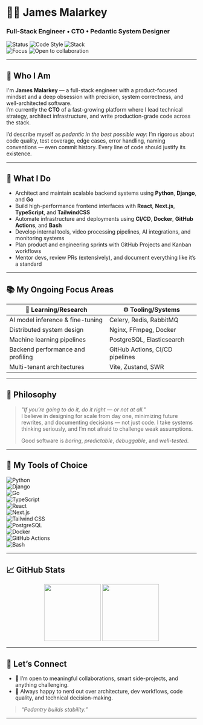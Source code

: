 # 👨‍💻 James Malarkey  
### Full-Stack Engineer • CTO • Pedantic System Designer

![Status](https://img.shields.io/badge/CTO-active-blue) ![Code Style](https://img.shields.io/badge/clean--code-pedantic-critical) ![Stack](https://img.shields.io/badge/stack-Django|Next.js|Go|Python|TypeScript-0a0a0a?logo=github)  
![Focus](https://img.shields.io/badge/focus-AI|Systems|Architecture|DevOps-orange) ![Open to collaboration](https://img.shields.io/badge/open--to--collab-yes-success)

---

## 👋 Who I Am

I'm **James Malarkey** — a full-stack engineer with a product-focused mindset and a deep obsession with precision, system correctness, and well-architected software.  
I’m currently the **CTO** of a fast-growing platform where I lead technical strategy, architect infrastructure, and write production-grade code across the stack.

I’d describe myself as *pedantic in the best possible way*: I’m rigorous about code quality, test coverage, edge cases, error handling, naming conventions — even commit history. Every line of code should justify its existence.

---

## 💼 What I Do

- Architect and maintain scalable backend systems using **Python**, **Django**, and **Go**
- Build high-performance frontend interfaces with **React**, **Next.js**, **TypeScript**, and **TailwindCSS**
- Automate infrastructure and deployments using **CI/CD**, **Docker**, **GitHub Actions**, and **Bash**
- Develop internal tools, video processing pipelines, AI integrations, and monitoring systems
- Plan product and engineering sprints with GitHub Projects and Kanban workflows
- Mentor devs, review PRs (extensively), and document everything like it’s a standard

---

## 📚 My Ongoing Focus Areas

| 🧠 Learning/Research | ⚙️ Tooling/Systems |
|----------------------|------------------|
| AI model inference & fine-tuning | Celery, Redis, RabbitMQ |
| Distributed system design | Nginx, FFmpeg, Docker |
| Machine learning pipelines | PostgreSQL, Elasticsearch |
| Backend performance and profiling | GitHub Actions, CI/CD pipelines |
| Multi-tenant architectures | Vite, Zustand, SWR |

---

## 🧠 Philosophy

> *"If you’re going to do it, do it right — or not at all."*  
> I believe in designing for scale from day one, minimizing future rewrites, and documenting decisions — not just code. I take systems thinking seriously, and I’m not afraid to challenge weak assumptions.  
>  
> Good software is *boring*, *predictable*, *debuggable*, and *well-tested*.

---

## 🚀 My Tools of Choice

![Python](https://img.shields.io/badge/-Python-0a0a0a?logo=python)  
![Django](https://img.shields.io/badge/-Django-092e20?logo=django)  
![Go](https://img.shields.io/badge/-Go-00ADD8?logo=go)  
![TypeScript](https://img.shields.io/badge/-TypeScript-3178c6?logo=typescript)  
![React](https://img.shields.io/badge/-React-20232a?logo=react)  
![Next.js](https://img.shields.io/badge/-Next.js-000?logo=next.js)  
![Tailwind CSS](https://img.shields.io/badge/-Tailwind-06B6D4?logo=tailwindcss)  
![PostgreSQL](https://img.shields.io/badge/-PostgreSQL-336791?logo=postgresql)  
![Docker](https://img.shields.io/badge/-Docker-2496ED?logo=docker)  
![GitHub Actions](https://img.shields.io/badge/-GitHub_Actions-2088FF?logo=githubactions)  
![Bash](https://img.shields.io/badge/-Bash-4EAA25?logo=gnu-bash)

---

## 📈 GitHub Stats

<p align="center">
  <img src="https://github-readme-stats.vercel.app/api?username=jimmymalark&show_icons=true&theme=github_dark&count_private=true&hide_border=true" height="150"/>
  <img src="https://github-readme-stats.vercel.app/api/top-langs/?username=jimmymalark&layout=compact&hide_border=true&theme=github_dark" height="150"/>
</p>

---

## 🤝 Let’s Connect

- 💬 I’m open to meaningful collaborations, smart side-projects, and anything challenging.
- 🧪 Always happy to nerd out over architecture, dev workflows, code quality, and technical decision-making.

> *“Pedantry builds stability.”*

---
